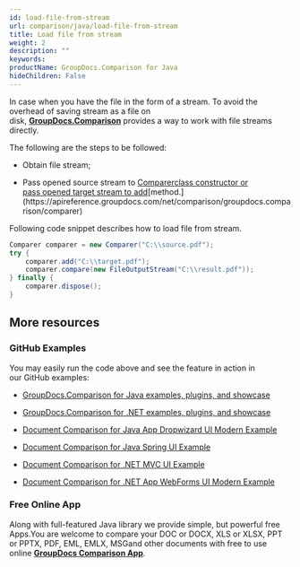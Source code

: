 ```yaml
---
id: load-file-from-stream
url: comparison/java/load-file-from-stream
title: Load file from stream
weight: 2
description: ""
keywords: 
productName: GroupDocs.Comparison for Java
hideChildren: False
---
```

In case when you have the file in the form of a stream. To avoid the overhead of saving stream as a file on disk, **[GroupDocs.Comparison](https://products.groupdocs.com/comparison/java)** provides a way to work with file streams directly. 

The following are the steps to be followed:

*   Obtain file stream; 
    
*   Pass opened source stream to [Comp](https://apireference.groupdocs.com/net/comparison/groupdocs.comparison/comparer)[a](https://apireference.groupdocs.com/net/comparison/groupdocs.comparison/comparer)[rer](https://apireference.groupdocs.com/net/comparison/groupdocs.comparison/comparer)[class constructor or pass opened target stream to ](https://apireference.groupdocs.com/net/comparison/groupdocs.comparison/comparer)[add](https://apireference.groupdocs.com/comparison/java/com.groupdocs.comparison/Comparer#add(java.io.InputStream))[method.](https://apireference.groupdocs.com/net/comparison/groupdocs.comparison/comparer)
    

Following code snippet describes how to load file from stream.

```csharp
Comparer comparer = new Comparer("C:\\source.pdf");
try {
    comparer.add("C:\\target.pdf");
    comparer.compare(new FileOutputStream("C:\\result.pdf"));
} finally {
    comparer.dispose();
}
```

## More resources

### GitHub Examples

You may easily run the code above and see the feature in action in our GitHub examples:

*   [GroupDocs.Comparison for Java examples, plugins, and showcase](https://github.com/groupdocs-comparison/GroupDocs.Comparison-for-Java)
    
*   [GroupDocs.Comparison for .NET examples, plugins, and showcase](https://github.com/groupdocs-comparison/GroupDocs.Comparison-for-.NET)
    
*   [Document Comparison for Java App Dropwizard UI Modern Example](https://github.com/groupdocs-comparison/GroupDocs.Comparison-for-Java-Dropwizard)
    
*   [Document Comparison for Java Spring UI Example](https://github.com/groupdocs-comparison/GroupDocs.Comparison-for-Java-Spring)
*   [Document Comparison for .NET MVC UI Example](https://github.com/groupdocs-comparison/GroupDocs.Comparison-for-.NET-MVC) 
    
*   [Document Comparison for .NET App WebForms UI Modern Example](https://github.com/groupdocs-comparison/GroupDocs.Comparison-for-.NET-WebForms) 
    

### Free Online App

Along with full-featured Java library we provide simple, but powerful free Apps.You are welcome to compare your DOC or DOCX, XLS or XLSX, PPT or PPTX, PDF, EML, EMLX, MSGand other documents with free to use online **[GroupDocs Comparison App](https://products.groupdocs.app/comparison)**.
